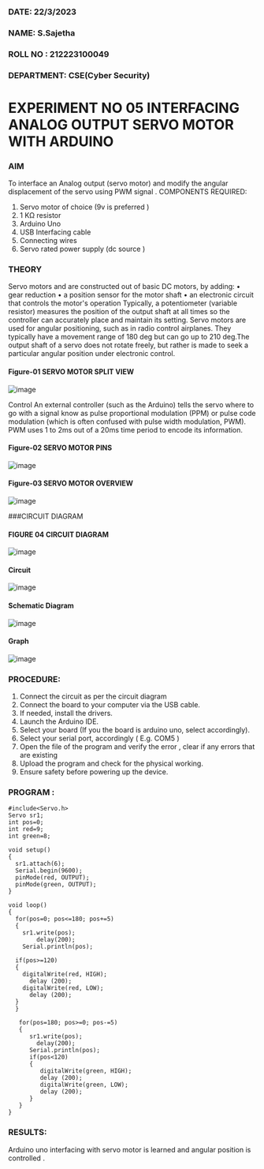###  DATE: 22/3/2023

###  NAME: S.Sajetha
###  ROLL NO : 212223100049
###  DEPARTMENT: CSE(Cyber Security)


# EXPERIMENT NO 05 INTERFACING ANALOG OUTPUT SERVO MOTOR WITH ARDUINO

### AIM
To interface an Analog output (servo motor) and modify the angular displacement of the servo using PWM signal .
COMPONENTS REQUIRED:
1.	Servo motor of choice (9v is preferred )
2.	1 KΩ resistor 
3.	Arduino Uno 
4.	USB Interfacing cable 
5.	Connecting wires 
6.	Servo rated power supply (dc source )


### THEORY
Servo motors and are constructed out of basic DC motors, by adding:
•	 gear reduction
•	 a position sensor for the motor shaft
•	 an electronic circuit that controls the motor's operation
Typically, a potentiometer (variable resistor) measures the position of the output shaft at all times so the controller can accurately place and maintain its setting.
Servo motors are used for angular positioning, such as in radio control airplanes.  They typically have a movement range of 180 deg but can go up to 210 deg.The output shaft of a servo does not rotate freely, but rather is made to seek a particular angular position under electronic control. 

#### Figure-01 SERVO MOTOR SPLIT VIEW 
![image](https://user-images.githubusercontent.com/36288975/163544439-1f477927-fcd4-42f0-9ce4-c863fdbf1210.png)



Control 
An external controller (such as the Arduino) tells the servo where to go with a signal know as pulse proportional modulation (PPM) or pulse code modulation (which is often confused with pulse width modulation, PWM). PWM uses 1 to 2ms out of a 20ms time period to encode its information.
 
 #### Figure-02 SERVO MOTOR PINS

 ![image](https://user-images.githubusercontent.com/36288975/163544482-3027136f-7135-4f3d-a23f-8dc2fe04194d.png)

#### Figure-03 SERVO MOTOR OVERVIEW 
 ![image](https://user-images.githubusercontent.com/36288975/163544513-ca497421-e6ba-4f91-871f-5cfba77f22a8.png)




 


 





###CIRCUIT DIAGRAM
 
 #### FIGURE 04 CIRCUIT DIAGRAM
 ![image](https://user-images.githubusercontent.com/36288975/163544618-6eb8a7b5-7f1a-428a-8d9f-fd899b145efb.png)


#### Circuit
![image](https://github.com/Sajetha13/EXPERIMENT-NO--05-INTERFACING-ANALOG-OUTPUT-SERVO-MOTOR-WITH-ARDUINO-/assets/138849316/c92db62a-a418-455f-abfd-bdd3ccad9465)
#### Schematic Diagram
![image](https://github.com/Sajetha13/EXPERIMENT-NO--05-INTERFACING-ANALOG-OUTPUT-SERVO-MOTOR-WITH-ARDUINO-/assets/138849316/482e28b2-8623-4089-90ff-25af310af986)

#### Graph
![image](https://github.com/Sajetha13/EXPERIMENT-NO--05-INTERFACING-ANALOG-OUTPUT-SERVO-MOTOR-WITH-ARDUINO-/assets/138849316/2021260f-827d-4f57-97db-1f8549c82963)


### PROCEDURE:
1.	Connect the circuit as per the circuit diagram 
2.	Connect the board to your computer via the USB cable.
3.	If needed, install the drivers.
4.	Launch the Arduino IDE.
5.	Select your board (If you the board is arduino uno, select accordingly).
6.	Select your serial port, accordingly ( E.g. COM5 )
7.	Open the file of the program  and verify the error , clear if any errors that are existing 
8.	Upload the program and check for the physical working. 
9.	Ensure safety before powering up the device.


### PROGRAM :
```
#include<Servo.h>
Servo sr1;
int pos=0;
int red=9;
int green=8;

void setup()
{
  sr1.attach(6);
  Serial.begin(9600);
  pinMode(red, OUTPUT);
  pinMode(green, OUTPUT);
}

void loop()
{
  for(pos=0; pos<=180; pos+=5)
  {
    sr1.write(pos);
    	delay(200);
    Serial.println(pos);
    
  if(pos>=120)
  {
    digitalWrite(red, HIGH);
      delay (200);
    digitalWrite(red, LOW);
      delay (200);
  }
  } 
  
   for(pos=180; pos>=0; pos-=5)
   {
      sr1.write(pos);
  		delay(200);
      Serial.println(pos);
      if(pos<120)
      {
         digitalWrite(green, HIGH);
         delay (200);
         digitalWrite(green, LOW);
         delay (200);
      }
   }
}
``` 


### RESULTS: 
Arduino uno interfacing with servo motor is learned and angular position is controlled .
